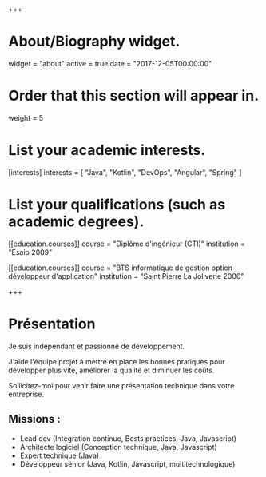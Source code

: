 +++
# About/Biography widget.
widget = "about"
active = true
date = "2017-12-05T00:00:00"

# Order that this section will appear in.
weight = 5

# List your academic interests.
[interests]
  interests = [
    "Java",
    "Kotlin",
    "DevOps",
    "Angular",
    "Spring"
  ]

# List your qualifications (such as academic degrees).
[[education.courses]]
  course = "Diplôme d'ingénieur (CTI)"
  institution = "Esaip 2009"

[[education.courses]]
  course = "BTS informatique de gestion option développeur d'application"
  institution = "Saint Pierre La Joliverie 2006"

+++

# Présentation

Je suis indépendant et passionné de développement.

J'aide l'équipe projet à mettre en place les bonnes pratiques pour développer plus vite, améliorer la qualité et diminuer les coûts.

Sollicitez-moi pour venir faire une présentation technique dans votre entreprise.

## Missions : 

* Lead dev (Intégration continue, Bests practices, Java, Javascript)
* Architecte logiciel (Conception technique, Java, Javascript)
* Expert technique (Java)
* Développeur sénior (Java, Kotlin, Javascript, multitechnologique)
